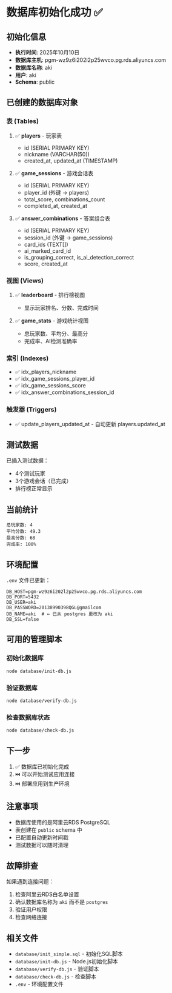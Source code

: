 # 数据库初始化成功 ✅

## 初始化信息

- **执行时间**: 2025年10月10日
- **数据库主机**: pgm-wz9z6i202l2p25wvco.pg.rds.aliyuncs.com
- **数据库名称**: aki
- **用户**: aki
- **Schema**: public

## 已创建的数据库对象

### 表 (Tables)
1. ✅ **players** - 玩家表
   - id (SERIAL PRIMARY KEY)
   - nickname (VARCHAR(50))
   - created_at, updated_at (TIMESTAMP)

2. ✅ **game_sessions** - 游戏会话表
   - id (SERIAL PRIMARY KEY)
   - player_id (外键 → players)
   - total_score, combinations_count
   - completed_at, created_at

3. ✅ **answer_combinations** - 答案组合表
   - id (SERIAL PRIMARY KEY)
   - session_id (外键 → game_sessions)
   - card_ids (TEXT[])
   - ai_marked_card_id
   - is_grouping_correct, is_ai_detection_correct
   - score, created_at

### 视图 (Views)
1. ✅ **leaderboard** - 排行榜视图
   - 显示玩家排名、分数、完成时间

2. ✅ **game_stats** - 游戏统计视图
   - 总玩家数、平均分、最高分
   - 完成率、AI检测准确率

### 索引 (Indexes)
- ✅ idx_players_nickname
- ✅ idx_game_sessions_player_id
- ✅ idx_game_sessions_score
- ✅ idx_answer_combinations_session_id

### 触发器 (Triggers)
- ✅ update_players_updated_at - 自动更新 players.updated_at

## 测试数据

已插入测试数据：
- 4个测试玩家
- 3个游戏会话（已完成）
- 排行榜正常显示

## 当前统计

```
总玩家数: 4
平均分数: 49.3
最高分数: 68
完成率: 100%
```

## 环境配置

`.env` 文件已更新：
```env
DB_HOST=pgm-wz9z6i202l2p25wvco.pg.rds.aliyuncs.com
DB_PORT=5432
DB_USER=aki
DB_PASSWORD=20138990398QGL@gmailcom
DB_NAME=aki  # ← 已从 postgres 更改为 aki
DB_SSL=false
```

## 可用的管理脚本

### 初始化数据库
```bash
node database/init-db.js
```

### 验证数据库
```bash
node database/verify-db.js
```

### 检查数据库状态
```bash
node database/check-db.js
```

## 下一步

1. ✅ 数据库已初始化完成
2. ⏭️ 可以开始测试应用连接
3. ⏭️ 部署应用到生产环境

## 注意事项

- 数据库使用的是阿里云RDS PostgreSQL
- 表创建在 `public` schema 中
- 已配置自动更新时间戳
- 测试数据可以随时清理

## 故障排查

如果遇到连接问题：
1. 检查阿里云RDS白名单设置
2. 确认数据库名称为 `aki` 而不是 `postgres`
3. 验证用户权限
4. 检查网络连接

## 相关文件

- `database/init_simple.sql` - 初始化SQL脚本
- `database/init-db.js` - Node.js初始化脚本
- `database/verify-db.js` - 验证脚本
- `database/check-db.js` - 检查脚本
- `.env` - 环境配置文件
